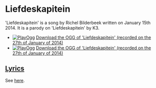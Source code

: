 # Liefdeskapitein

'Liefdeskapitein' is a song by Richel Bilderbeek
written on January 15th 2014. It is a parody on 'Liefdeskapitein' by K3.

 * [![PlayOgg](http://static.fsf.org/playogg/Play_ogg_80x15.png "I support PlayOgg!")](http://playogg.org) [Download the OGG of 'Liefdeskapitein' (recorded on the 27th of January of 2014)](http://www.richelbilderbeek.nl/CD07_Liefdeskapitein_1_20140127.ogg)
 * [![PlayOgg](http://static.fsf.org/playogg/Play_ogg_80x15.png "I support PlayOgg!")](http://playogg.org) [Download the OGG of 'Liefdeskapitein' (recorded on the 27th of January of 2014)](http://www.richelbilderbeek.nl/CD07_Liefdeskapitein_2_20140127.ogg)

## [Lyrics](60_liefdeskapitein.txt)

See [here](60_liefdeskapitein.txt).
